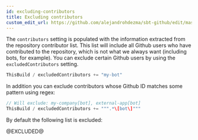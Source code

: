 ```yaml
---
id: excluding-contributors
title: Excluding contributors
custom_edit_url: https://github.com/alejandrohdezma/sbt-github/edit/master/website/docs/excluding-contributors.md
---
```


The `contributors` setting is populated with the information extracted from the repository contributor list. This list will include all Github users who have contributed to the repository, which is not what we always want (including bots, for example). You can exclude certain Github users by using the `excludedContributors` setting.

```scala title="build.sbt"
ThisBuild / excludedContributors += "my-bot"
```

In addition you can exclude contributors whose Github ID matches some pattern using regex:

```scala title="build.sbt"
// Will exclude: my-company[bot], external-app[bot]
ThisBuild / excludedContributors += """.*\[bot\]"""
```

By default the following list is excluded:

@EXCLUDED@